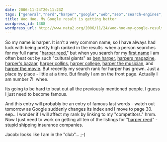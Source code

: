 ```yaml
---
date: 2006-11-24T20:11:23Z
tags: ["general","nerd","harper","google","web","seo","search-engines","harper-reed"]
title: Woo Hoo. My Google result is getting better
wordpress_id: 1388
wordpress_url: http://www.nata2.org/2006/11/24/woo-hoo-my-google-result-is-getting-better/
---
```


<p>So my name is harper. It isn't a very common name, so I have always had luck with being pretty high ranked in the results&nbsp; when a person&nbsp;searches for my full name "<a href="http://www.google.com/search?q=harper+reed">harper reed</a>," but when you search for my <a href="http://www.google.com/search?q=harper">first name</a> I am often beat out by such "cultural giants" as <a href="http://www.benharper.net/">ben harper</a>, <a href="http://www.harpers.org/">harpers magazine</a>, <a href="http://www.harpersbazaar.com/">harper's bazaar</a>, <a href="http://www.harpercollins.com/">harper collins</a>, <a href="http://www.harpercollege.edu/">harper college</a>, <a href="http://www.harper.biz/">harper the musician</a>, and <a href="http://www.imdb.com/rg/REC_CULT_AND_CLASSIC//title/tt0060490/">harper the movie</a>. But recently my search rank for harper has grown. Just a place by place - little at a time. But finally I am on the front page. Actually I am number 7!&nbsp; whee. </p> <p>Its going to be hard to beat out all the previously mentioned people. I guess I just need to become famous. </p> <p>And this entry will probably be an entry of famous last words - watch out tomorrow as Google suddenly changes its index and I move to page 30. eep.. I wonder if I will affect my rank by linking to my "competitors." hmm. Now I just need to work on getting all ten of the listings for "<a href="http://www.google.com/search?q=harper+reed">harper reed</a>" - stupid shipping insurance companies. </p> <p>Jacob: looks like I am in the "club"... ;-)</p>
